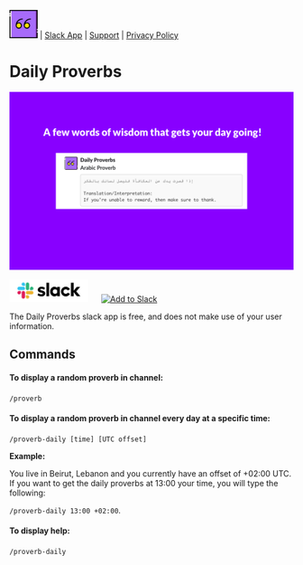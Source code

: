 

<a href="index.html"><img src="quote.png" alt="App Logo" width="50"/></a> | [Slack App](https://ahmadstestground.slack.com/apps/A9RKEKL94-daily-proverbs) | [Support](support.html) | [Privacy Policy](privacy.html)

# Daily Proverbs

![banner](banner1.png)



<img src="slack.png" 
alt="Slack Logo" width="139" height="40"/> &nbsp;&nbsp;&nbsp;&nbsp; <a href="https://slack.com/oauth/authorize?client_id=331659713222.638829623397&scope=commands,incoming-webhook,team:read"><img alt="Add to Slack" height="40" width="139" src="https://platform.slack-edge.com/img/add_to_slack.png" srcset="https://platform.slack-edge.com/img/add_to_slack.png 1x, https://platform.slack-edge.com/img/add_to_slack@2x.png 2x"></a>

The Daily Proverbs slack app is free, and does not make use of your user information.

## Commands
#### To display a random proverb in channel:
`/proverb`

#### To display a random proverb in channel every day at a specific time:
`/proverb-daily [time] [UTC offset]`

**Example:**

You live in Beirut, Lebanon and you currently have an offset of +02:00 UTC. If you want to get the daily proverbs at 13:00 your time, you will type the following: 

`/proverb-daily 13:00 +02:00`.


#### To display help:
`/proverb-daily`
